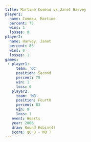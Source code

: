 ```yaml
---
title: Martine Comeau vs Janet Harvey
player1:               
  name: Comeau, Martine
  percent: 75          
  wins: 1              
  losses: 0            
player2:               
  name: Harvey, Janet  
  percent: 83          
  wins: 0              
  losses: 1            
games:
 - player1:          
     team: 'QC'      
     position: Second
     percent: 75     
     win: 1          
     loss: 0         
   player2:          
     team: 'MB'      
     position: Fourth
     percent: 83     
     win: 0          
     loss: 1         
   event: Hearts       
   year: 2006          
   draw: Round Robin(4)
   score: QC 8 - MB 7  
---
```

